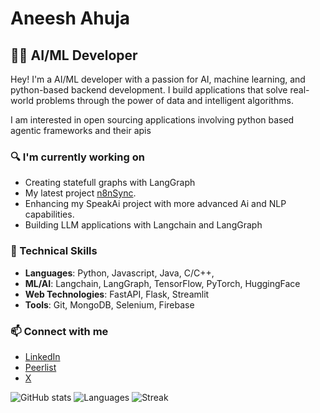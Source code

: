 # Aneesh Ahuja

## 👨‍💻 AI/ML Developer

Hey! I'm a AI/ML developer with a passion for AI, machine learning, and python-based backend development. I build applications that solve real-world problems through the power of data and intelligent algorithms.

I am interested in open sourcing applications involving python based agentic frameworks and their apis

### 🔍 I'm currently working on
- Creating statefull graphs with LangGraph
- My latest project [n8nSync](https://github.com/AneeshAhuja31/n8nSync).
- Enhancing my SpeakAi project with more advanced Ai and NLP capabilities.
- Building LLM applications with Langchain and LangGraph

### 💼 Technical Skills
- **Languages**: Python, Javascript, Java, C/C++,
- **ML/AI**:  Langchain, LangGraph, TensorFlow, PyTorch, HuggingFace
- **Web Technologies**: FastAPI, Flask, Streamlit
- **Tools**: Git, MongoDB, Selenium, Firebase

### 📫 Connect with me
- [LinkedIn](https://www.linkedin.com/in/aneesh-ahuja-9600a6291/)
- [Peerlist](https://peerlist.io/aneeshahuja)
- [X](https://x.com/AneeshAhuja3112)  

![GitHub stats](https://github-readme-stats.vercel.app/api?username=AneeshAhuja31&theme=dark)
![Languages](https://github-readme-stats.vercel.app/api/top-langs?username=AneeshAhuja31&show_icons=true&locale=en&layout=compact&theme=dark)
![Streak](https://github-readme-streak-stats.herokuapp.com/?user=AneeshAhuja31&theme=fark)
